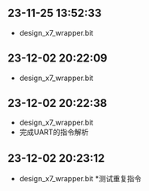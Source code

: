  
## 23-11-25 13:52:33
* design_x7_wrapper.bit
    
 
## 23-12-02 20:22:09
* design_x7_wrapper.bit
    
 
## 23-12-02 20:22:38
* design_x7_wrapper.bit
* 完成UART的指令解析 
## 23-12-02 20:23:12
* design_x7_wrapper.bit
*测试重复指令